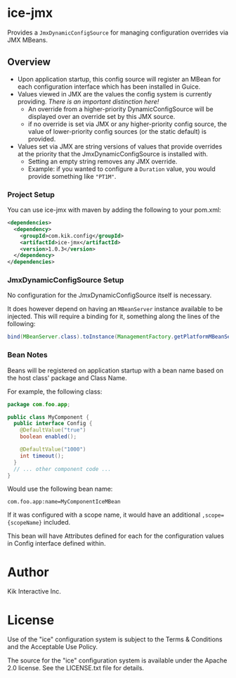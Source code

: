# ice-jmx

Provides a `JmxDynamicConfigSource` for managing configuration overrides via JMX MBeans.

## Overview
* Upon application startup, this config source will register an MBean for each configuration interface which has been installed in Guice.
* Values viewed in JMX are the values the config system is currently providing.  *There is an important distinction here!*
  * An override from a higher-priority DynamicConfigSource will be displayed over an override set by this JMX source.  
  * if no override is set via JMX or any higher-priority config source, the value of lower-priority config sources (or the static default) is provided.
* Values set via JMX are string versions of values that provide overrides at the priority that the JmxDynamicConfigSource is installed with.
  * Setting an empty string removes any JMX override.
  * Example: if you wanted to configure a `Duration` value, you would provide something like `"PT1M"`.

### Project Setup

You can use ice-jmx with maven by adding the following to your pom.xml:
```xml
<dependencies>
  <dependency>
    <groupId>com.kik.config</groupId>
    <artifactId>ice-jmx</artifactId>
    <version>1.0.3</version>
  </dependency>
</dependencies>
```

### JmxDynamicConfigSource Setup
No configuration for the JmxDynamicConfigSource itself is necessary.  

It does however depend on having an `MBeanServer` instance available to be injected.  This will require a binding for it, something along the lines of the following:

```java
bind(MBeanServer.class).toInstance(ManagementFactory.getPlatformMBeanServer());
```

### Bean Notes

Beans will be registered on application startup with a bean name based on the host class' package and Class Name.

For example, the following class:
```java
package com.foo.app;

public class MyComponent {
  public interface Config {
    @DefaultValue("true")
    boolean enabled();

    @DefaultValue("1000")
    int timeout();
  }
  // ... other component code ...
}
```

Would use the following bean name:
```
com.foo.app:name=MyComponentIceMBean
```

If it was configured with a scope name, it would have an additional `,scope={scopeName}` included.

This bean will have Attributes defined for each for the configuration values in Config interface defined within.

# Author
Kik Interactive Inc.

# License
Use of the "ice" configuration system is subject to the Terms & Conditions and the Acceptable Use Policy.

The source for the "ice" configuration system is available under the Apache 2.0 license. See the LICENSE.txt file for details.
